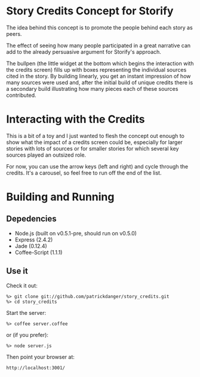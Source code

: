 # Story Credits Concept for Storify #

The idea behind this concept is to promote the people behind each
story as peers.

The effect of seeing how many people participated in a great narrative 
can add to the already persuasive argument for Storify's approach.

The bullpen (the little widget at the bottom which begins the interaction 
with the credits screen) fills up with boxes representing the individual
sources cited in the story.  By building
linearly, you get an instant impression of how many sources were used
and, after the initial build of unique credits there is a secondary 
build illustrating how many pieces each of these sources contributed.


# Interacting with the Credits #

This is a bit of a toy and I just wanted to flesh the concept out enough
to show what the impact of a credits screen could be, especially for 
larger stories with lots of sources or for smaller stories for which
several key sources played an outsized role.

For now, you can use the arrow keys (left and right) and cycle through
the credits.  It's a carousel, so feel free to run off the end of the
list.


# Building and Running

## Depedencies

* Node.js (built on v0.5.1-pre, should run on v0.5.0)
* Express (2.4.2)
* Jade (0.12.4)
* Coffee-Script (1.1.1)


## Use it

Check it out:

	%> git clone git://github.com/patrickdanger/story_credits.git
	%> cd story_credits
	
Start the server:

	%> coffee server.coffee

or (if you prefer):

	%> node server.js

Then point your browser at:

	http://localhost:3001/
